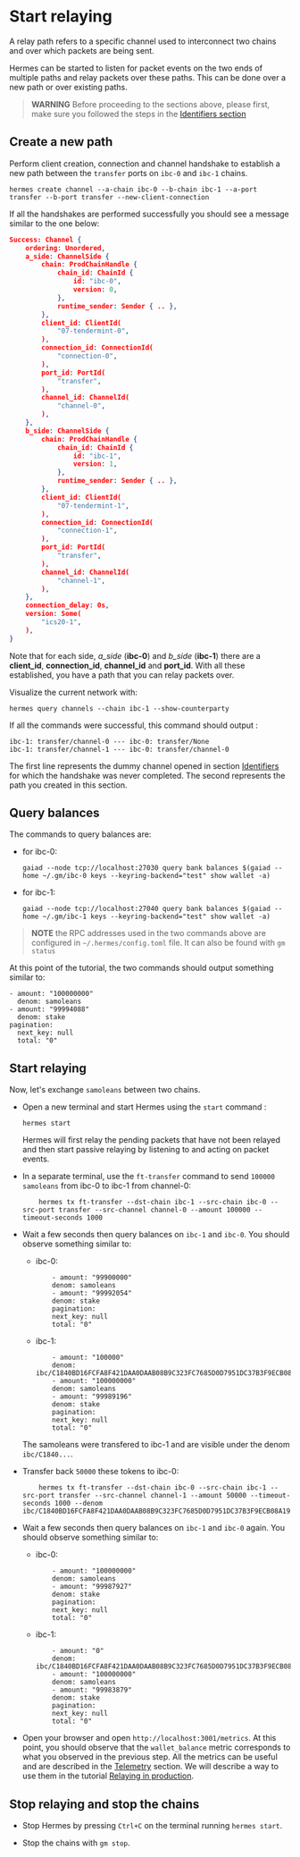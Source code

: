 # Start relaying

A relay path refers to a specific channel used to interconnect two chains and over which packets are being sent.

Hermes can be started to listen for packet events on the two ends of multiple paths and relay packets over these paths.
This can be done over a new path or over existing paths.

>__WARNING__ Before proceeding to the sections above, please first, make sure you followed the steps in the [Identifiers section](../identifiers.md)


## Create a new path

Perform client creation, connection and channel handshake to establish a new path between the `transfer` ports on `ibc-0` and `ibc-1` chains.

```shell
hermes create channel --a-chain ibc-0 --b-chain ibc-1 --a-port transfer --b-port transfer --new-client-connection
```

If all the handshakes are performed successfully you should see a message similar to the one below:

```json
Success: Channel {
    ordering: Unordered,
    a_side: ChannelSide {
        chain: ProdChainHandle {
            chain_id: ChainId {
                id: "ibc-0",
                version: 0,
            },
            runtime_sender: Sender { .. },
        },
        client_id: ClientId(
            "07-tendermint-0",
        ),
        connection_id: ConnectionId(
            "connection-0",
        ),
        port_id: PortId(
            "transfer",
        ),
        channel_id: ChannelId(
            "channel-0",
        ),
    },
    b_side: ChannelSide {
        chain: ProdChainHandle {
            chain_id: ChainId {
                id: "ibc-1",
                version: 1,
            },
            runtime_sender: Sender { .. },
        },
        client_id: ClientId(
            "07-tendermint-1",
        ),
        connection_id: ConnectionId(
            "connection-1",
        ),
        port_id: PortId(
            "transfer",
        ),
        channel_id: ChannelId(
            "channel-1",
        ),
    },
    connection_delay: 0s,
    version: Some(
        "ics20-1",
    ),
}

```

Note that for each side, *a_side* (__ibc-0__) and *b_side* (__ibc-1__) there are a __client_id__, __connection_id__, __channel_id__ and __port_id__.
With all these established, you have a path that you can relay packets over.

Visualize the current network with: 

```shell
hermes query channels --chain ibc-1 --show-counterparty
```

If all the commands were successful, this command should output : 

```
ibc-1: transfer/channel-0 --- ibc-0: transfer/None
ibc-1: transfer/channel-1 --- ibc-0: transfer/channel-0
```

The first line represents the dummy channel opened in section [Identifiers](./identifiers.md) for which the handshake was never completed. The second represents the path you created in this section.

## Query balances

The commands to query balances are:

- for ibc-0:

    ```shell
    gaiad --node tcp://localhost:27030 query bank balances $(gaiad --home ~/.gm/ibc-0 keys --keyring-backend="test" show wallet -a)
    ```

- for ibc-1:

    ```shell
    gaiad --node tcp://localhost:27040 query bank balances $(gaiad --home ~/.gm/ibc-1 keys --keyring-backend="test" show wallet -a)
    ```

> __NOTE__ the RPC addresses used in the two commands above are configured in `~/.hermes/config.toml` file. It can also be found with `gm status`

At this point of the tutorial, the two commands should output something similar to:

```
- amount: "100000000"
  denom: samoleans
- amount: "99994088"
  denom: stake
pagination:
  next_key: null
  total: "0"
```

## Start relaying

Now, let's exchange `samoleans` between two chains.

- Open a new terminal and start Hermes using the `start` command : 

    ```shell
    hermes start
    ```
    Hermes will first relay the pending packets that have not been relayed and then start passive relaying by listening to and acting on packet events. 

- In a separate terminal, use the `ft-transfer` command to send `100000 samoleans` from ibc-0 to ibc-1 from channel-0:
    ```shell
        hermes tx ft-transfer --dst-chain ibc-1 --src-chain ibc-0 --src-port transfer --src-channel channel-0 --amount 100000 --timeout-seconds 1000
    ```
- Wait a few seconds then query balances on `ibc-1` and `ibc-0`. You should observe something similar to:
    - ibc-0:
        ```
            - amount: "99900000"
            denom: samoleans
            - amount: "99992054"
            denom: stake
            pagination:
            next_key: null
            total: "0"
        ```
    - ibc-1:
        ```
            - amount: "100000"
            denom: ibc/C1840BD16FCFA8F421DAA0DAAB08B9C323FC7685D0D7951DC37B3F9ECB08A199
            - amount: "100000000"
            denom: samoleans
            - amount: "99989196"
            denom: stake
            pagination:
            next_key: null
            total: "0"
        ```
    The samoleans were transfered to ibc-1 and are visible under the denom `ibc/C1840...`. 

- Transfer back `50000` these tokens to ibc-0:
    ```shell
        hermes tx ft-transfer --dst-chain ibc-0 --src-chain ibc-1 --src-port transfer --src-channel channel-1 --amount 50000 --timeout-seconds 1000 --denom ibc/C1840BD16FCFA8F421DAA0DAAB08B9C323FC7685D0D7951DC37B3F9ECB08A199
    ```
- Wait a few seconds then query balances on `ibc-1` and `ibc-0` again. You should observe something similar to:
    - ibc-0:
        ```
            - amount: "100000000"
            denom: samoleans
            - amount: "99987927"
            denom: stake
            pagination:
            next_key: null
            total: "0"
        ```
    - ibc-1:
        ```
            - amount: "0"
            denom: ibc/C1840BD16FCFA8F421DAA0DAAB08B9C323FC7685D0D7951DC37B3F9ECB08A199
            - amount: "100000000"
            denom: samoleans
            - amount: "99983879"
            denom: stake
            pagination:
            next_key: null
            total: "0"
        ```
- Open your browser and open `http://localhost:3001/metrics`. At this point, you should observe that the `wallet_balance` metric corresponds to what you observed in the previous step. All the metrics can be useful and are described in the [Telemetry](../../documentation/telemetry/index.md) section. We will describe a way to use them in the tutorial [Relaying in production](../production/index.md).

## Stop relaying and stop the chains

- Stop Hermes by pressing `Ctrl+C` on the terminal running `hermes start`.

- Stop the chains with `gm stop`.
